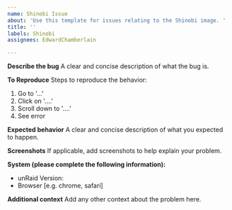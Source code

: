 ```yaml
---
name: Shinobi Issue
about: 'Use this template for issues relating to the Shinobi image. '
title: ''
labels: Shinobi
assignees: EdwardChamberlain

---
```


**Describe the bug**
A clear and concise description of what the bug is.

**To Reproduce**
Steps to reproduce the behavior:
1. Go to '...'
2. Click on '....'
3. Scroll down to '....'
4. See error

**Expected behavior**
A clear and concise description of what you expected to happen.

**Screenshots**
If applicable, add screenshots to help explain your problem.

**System (please complete the following information):**
 - unRaid Version:
 - Browser [e.g. chrome, safari]

**Additional context**
Add any other context about the problem here.
